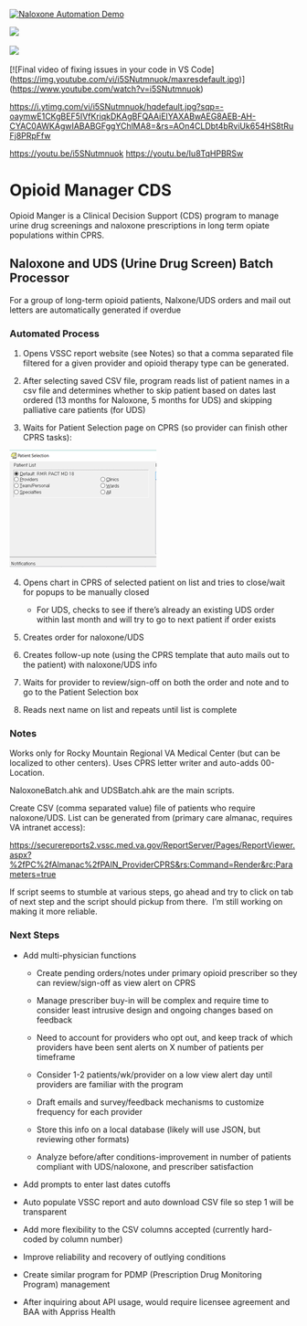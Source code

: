 [![Naloxone Automation Demo](https://img.youtube.com/vi/YOUTUBE_VIDEO_ID_HERE/0.jpg)](https://www.youtube.com/watch?v=YOUTUBE_VIDEO_ID_HERE)

[![](https://markdown-videos.deta.dev/youtube/i5SNutmnuok)](https://youtu.be/i5SNutmnuok)

[![](https://markdown-videos.deta.dev/youtube/Iu8TqHPBRSw)](https://youtu.be/Iu8TqHPBRSw)

[![Final video of fixing issues in your code in VS Code]
(https://img.youtube.com/vi/i5SNutmnuok/maxresdefault.jpg)]
(https://www.youtube.com/watch?v=i5SNutmnuok)

https://i.ytimg.com/vi/i5SNutmnuok/hqdefault.jpg?sqp=-oaymwE1CKgBEF5IVfKriqkDKAgBFQAAiEIYAXABwAEG8AEB-AH-CYAC0AWKAgwIABABGFggYChlMA8=&rs=AOn4CLDbt4bRviUk654HS8tRuFj8PRpFfw

https://youtu.be/i5SNutmnuok
https://youtu.be/Iu8TqHPBRSw

# Opioid Manager CDS

Opioid Manger is a Clinical Decision Support (CDS) program to manage urine drug screenings and naloxone prescriptions in long
term opiate populations within CPRS.

## Naloxone and UDS (Urine Drug Screen) Batch Processor

For a group of long-term opioid patients, Nalxone/UDS orders and mail out letters are automatically generated if overdue

### Automated Process

1. Opens VSSC report website (see Notes) so that a comma separated file filtered for a given provider and opioid therapy type can be generated. 

2. After selecting saved CSV file, program reads list of patient names in a csv file and determines whether to skip patient based on dates last
ordered (13 months for Naloxone, 5 months for UDS) and skipping palliative care patients (for UDS)

3. Waits for Patient Selection page on CPRS (so provider can finish other CPRS tasks):

![](media/d023f343a21771cf4e5bc82d1d865122.png)

4. Opens chart in CPRS of selected patient on list and tries to
close/wait for popups to be manually closed

   - For UDS, checks to see if there’s already an existing UDS order within last month and will try to go to next patient if order exists

5. Creates order for naloxone/UDS

6. Creates follow-up note (using the CPRS template that auto mails out to the patient) with naloxone/UDS info

7. Waits for provider to review/sign-off on both the order and note and to go to the Patient Selection box

8. Reads next name on list and repeats until list is complete

### Notes

Works only for Rocky Mountain Regional VA Medical Center (but can be localized to other centers). 
Uses CPRS letter writer and auto-adds 00-Location.

NaloxoneBatch.ahk and UDSBatch.ahk are the main scripts.

Create CSV (comma separated value) file of patients who require naloxone/UDS. List can be generated from (primary care almanac, requires VA intranet access):

https://securereports2.vssc.med.va.gov/ReportServer/Pages/ReportViewer.aspx?%2fPC%2fAlmanac%2fPAIN_ProviderCPRS&rs:Command=Render&rc:Parameters=true

If script seems to stumble at various steps, go ahead and try to click on tab of next step and the script should pickup from there.  I’m still working on making
it more reliable.

### Next Steps

- Add multi-physician functions

  - Create pending orders/notes under primary opioid prescriber so they can review/sign-off as view alert on CPRS

  - Manage prescriber buy-in will be complex and require time to consider least intrusive design and ongoing changes based on feedback

  - Need to account for providers who opt out, and keep track of which
providers have been sent alerts on X number of patients per timeframe

  - Consider 1-2 patients/wk/provider on a low view alert day until
providers are familiar with the program

  - Draft emails and survey/feedback mechanisms to customize
frequency for each provider

  - Store this info on a local database (likely will use JSON, but
reviewing other formats)

  - Analyze before/after conditions-improvement in number of
patients compliant with UDS/naloxone, and prescriber satisfaction

- Add prompts to enter last dates cutoffs

- Auto populate VSSC report and auto download CSV file so step 1 will be transparent

- Add more flexibility to the CSV columns accepted (currently hard-coded by column number)

- Improve reliability and recovery of outlying conditions

- Create similar program for PDMP (Prescription Drug Monitoring Program) management

- After inquiring about API usage, would require licensee agreement and BAA with Appriss Health
